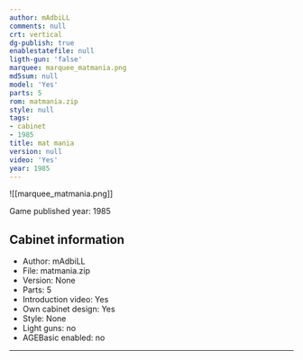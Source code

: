 ```yaml
---
author: mAdbiLL
comments: null
crt: vertical
dg-publish: true
enablestatefile: null
ligth-gun: 'false'
marquee: marquee_matmania.png
md5sum: null
model: 'Yes'
parts: 5
rom: matmania.zip
style: null
tags:
- cabinet
- 1985
title: mat mania
version: null
video: 'Yes'
year: 1985
---
```


![[marquee_matmania.png]]

Game published year: 1985

## Cabinet information

- Author: mAdbiLL
- File: matmania.zip
- Version: None
- Parts: 5
- Introduction video: Yes
- Own cabinet design: Yes
- Style: None
- Light guns: no
- AGEBasic enabled: no

---
